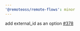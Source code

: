 ```yaml
---
'@remoteoss/remote-flows': minor
---
```


add external_id as an option [#378](https://github.com/remoteoss/remote-flows/pull/378)
